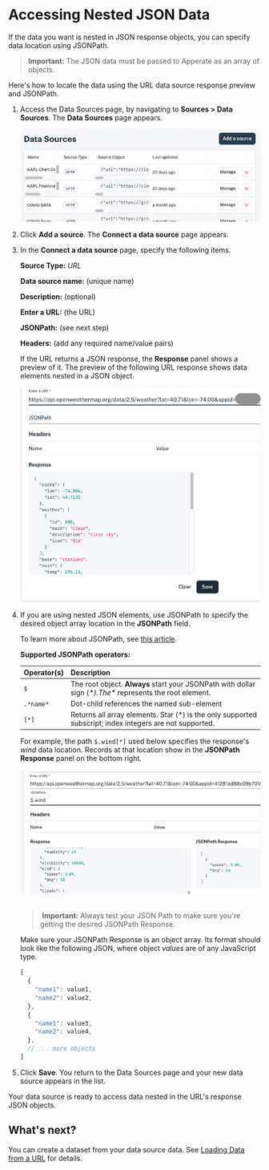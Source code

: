 # Accessing Nested JSON Data

If the data you want is nested in JSON response objects, you can specify data location using JSONPath.

> **Important:** The JSON data must be passed to Apperate as an array of objects.

Here's how to locate the data using the URL data source response preview and JSONPath.

1. Access the Data Sources page, by navigating to **Sources > Data Sources**. The **Data Sources** page appears.
    
    ![data-sources.png](./accessing-nested-json-data/data-sources.png)

1. Click **Add a source**. The **Connect a data source** page appears.

1. In the **Connect a data source** page, specify the following items.
    
    **Source Type:** *URL*

    **Data source name:** (unique name)

    **Description:** (optional)

    **Enter a URL:** (the URL)

    **JSONPath:** (see next step)

    **Headers:** (add any required name/value pairs)
    
    If the URL returns a JSON response, the **Response** panel shows a preview of it. The preview of the following URL response shows data elements nested in a JSON object.
    
    ![weather-url-json-response.png](./accessing-nested-json-data/weather-url-json-response.png)

1. If you are using nested JSON elements, use JSONPath to specify the desired object array location in the **JSONPath** field.  
    
    To learn more about JSONPath, see [this article](https://restfulapi.net/json-jsonpath/).
    
    **Supported JSONPath operators:**

    | **Operator(s)** | **Description** |
    | --------------- | ------------------------------------------------------------- |
    | `$` | The root object. **Always** start your JSONPath with dollar sign (*$*). The *$* represents the root element. |
    | `.*name*` | Dot-child references the named sub-element |
    | `[*]` | Returns all array elements. Star (*) is the only supported subscript; index integers are not supported. |

    For example, the path `$.wind[*]` used below specifies the response's *wind* data location. Records at that location show in the **JSONPath Response** panel on the bottom right.
    
    ![test-json-path-response.png](./accessing-nested-json-data/test-json-path-response.png) 

    >  **Important:** Always test your JSON Path to make sure you're getting the desired JSONPath Response.
    
    Make sure your JSONPath Response is an object array. Its format should look like the following JSON, where object *values* are of any JavaScript type.

    ```javascript
    [
      {
        "name1": value1,
        "name2": value2,
      },
      {
        "name1": value3,
        "name2": value4,
      },
      // ... more objects
    ]
    ```

1. Click **Save**. You return to the Data Sources page and your new data source appears in the list.

Your data source is ready to access data nested in the URL's response JSON objects.

## What's next?

You can create a dataset from your data source data. See [Loading Data from a URL](../migrating-and-importing-data/loading-data-from-a-url.md) for details.